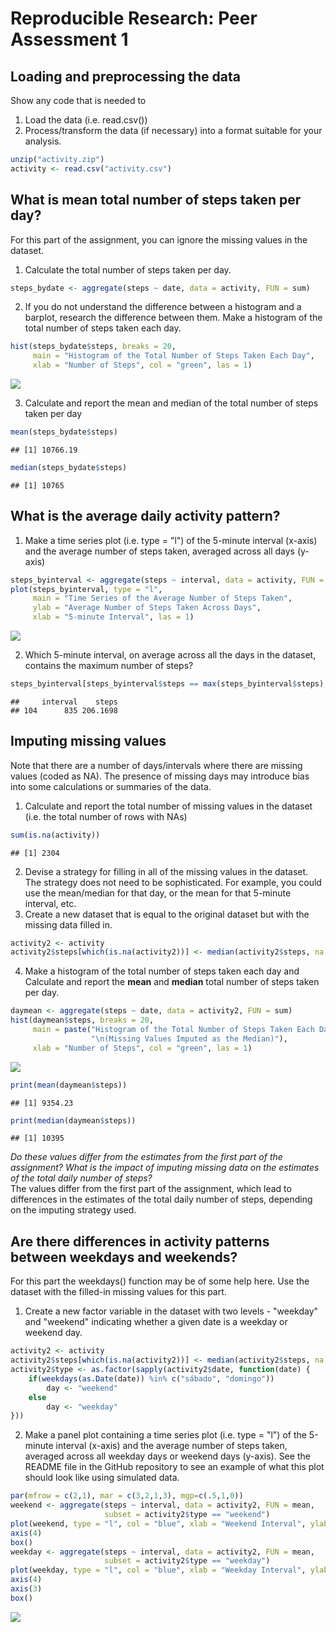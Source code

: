 # Reproducible Research: Peer Assessment 1


## Loading and preprocessing the data
Show any code that is needed to  
1. Load the data (i.e. read.csv())  
2. Process/transform the data (if necessary) into a format suitable for your analysis.

```r
unzip("activity.zip")
activity <- read.csv("activity.csv")
```

## What is mean total number of steps taken per day?
For this part of the assignment, you can ignore the missing values in the dataset.

1. Calculate the total number of steps taken per day.


```r
steps_bydate <- aggregate(steps ~ date, data = activity, FUN = sum)
```
2. If you do not understand the difference between a histogram and a barplot, research the difference between them. Make a histogram of the total number of steps taken each day.


```r
hist(steps_bydate$steps, breaks = 20,
     main = "Histogram of the Total Number of Steps Taken Each Day",
     xlab = "Number of Steps", col = "green", las = 1)
```

![](PA1_template_files/figure-html/unnamed-chunk-3-1.png)<!-- -->

3. Calculate and report the mean and median of the total number of steps taken per day


```r
mean(steps_bydate$steps)
```

```
## [1] 10766.19
```

```r
median(steps_bydate$steps)
```

```
## [1] 10765
```


## What is the average daily activity pattern?
1. Make a time series plot (i.e. type = "l") of the 5-minute interval (x-axis) and the average number of steps taken, averaged across all days (y-axis)


```r
steps_byinterval <- aggregate(steps ~ interval, data = activity, FUN = mean)
plot(steps_byinterval, type = "l",
     main = "Time Series of the Average Number of Steps Taken",
     ylab = "Average Number of Steps Taken Across Days",
     xlab = "5-minute Interval", las = 1)
```

![](PA1_template_files/figure-html/unnamed-chunk-5-1.png)<!-- -->

2. Which 5-minute interval, on average across all the days in the dataset, contains the maximum number of steps?

```r
steps_byinterval[steps_byinterval$steps == max(steps_byinterval$steps),]
```

```
##     interval    steps
## 104      835 206.1698
```


## Imputing missing values
Note that there are a number of days/intervals where there are missing values (coded as NA). The presence of missing days may introduce bias into some calculations or summaries of the data.

1. Calculate and report the total number of missing values in the dataset (i.e. the total number of rows with NAs)


```r
sum(is.na(activity))
```

```
## [1] 2304
```

2. Devise a strategy for filling in all of the missing values in the dataset. The strategy does not need to be sophisticated. For example, you could use the mean/median for that day, or the mean for that 5-minute interval, etc.
3. Create a new dataset that is equal to the original dataset but with the missing data filled in.

```r
activity2 <- activity
activity2$steps[which(is.na(activity2))] <- median(activity2$steps, na.rm = TRUE)
```

4. Make a histogram of the total number of steps taken each day and Calculate and report the **mean** and **median** total number of steps taken per day.

```r
daymean <- aggregate(steps ~ date, data = activity2, FUN = sum)
hist(daymean$steps, breaks = 20,
     main = paste("Histogram of the Total Number of Steps Taken Each Day",
                  "\n(Missing Values Imputed as the Median)"),
     xlab = "Number of Steps", col = "green", las = 1)
```

![](PA1_template_files/figure-html/unnamed-chunk-9-1.png)<!-- -->

```r
print(mean(daymean$steps))
```

```
## [1] 9354.23
```

```r
print(median(daymean$steps))
```

```
## [1] 10395
```
*Do these values differ from the estimates from the first part of the assignment? What is the impact of imputing missing data on the estimates of the total daily number of steps?*  
The values differ from the first part of the assignment, which lead to differences in the estimates of the total daily number of steps, depending on the imputing strategy used.

## Are there differences in activity patterns between weekdays and weekends?
For this part the weekdays() function may be of some help here. Use the dataset with the filled-in missing values for this part.

1. Create a new factor variable in the dataset with two levels - "weekday" and "weekend" indicating whether a given date is a weekday or weekend day.

```r
activity2 <- activity
activity2$steps[which(is.na(activity2))] <- median(activity2$steps, na.rm = TRUE)
activity2$type <- as.factor(sapply(activity2$date, function(date) {
    if(weekdays(as.Date(date)) %in% c("sábado", "domingo"))
        day <- "weekend"
    else
        day <- "weekday"
}))
```

2. Make a panel plot containing a time series plot (i.e. type = "l") of the 5-minute interval (x-axis) and the average number of steps taken, averaged across all weekday days or weekend days (y-axis). See the README file in the GitHub repository to see an example of what this plot should look like using simulated data.

```r
par(mfrow = c(2,1), mar = c(3,2,1,3), mgp=c(.5,1,0))
weekend <- aggregate(steps ~ interval, data = activity2, FUN = mean,
                     subset = activity2$type == "weekend")
plot(weekend, type = "l", col = "blue", xlab = "Weekend Interval", ylab = "Number of Steps", axes = FALSE)
axis(4)
box()
weekday <- aggregate(steps ~ interval, data = activity2, FUN = mean,
                     subset = activity2$type == "weekday")
plot(weekday, type = "l", col = "blue", xlab = "Weekday Interval", ylab = "Number of Steps", axes = FALSE)
axis(4)
axis(3)
box()
```

![](PA1_template_files/figure-html/unnamed-chunk-11-1.png)<!-- -->
